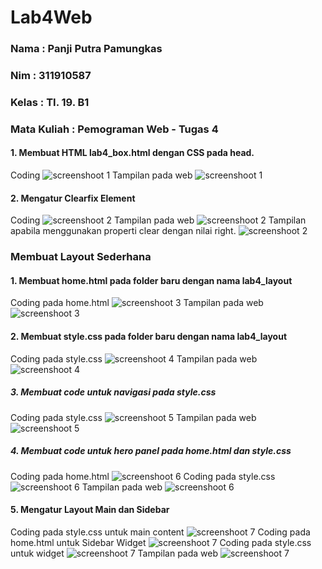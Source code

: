 # Lab4Web

### Nama        : Panji Putra Pamungkas
### Nim         : 311910587
### Kelas       : TI. 19. B1
### Mata Kuliah : Pemograman Web - Tugas 4

#### 1. Membuat HTML lab4_box.html dengan CSS pada head.
Coding
![screenshoot 1](screenshoot/1.png)
Tampilan pada web
![screenshoot 1](screenshoot/1.1.png)

#### 2. Mengatur Clearfix Element
Coding
![screenshoot 2](screenshoot/2.png)
Tampilan pada web
![screenshoot 2](screenshoot/2.1.png)
Tampilan apabila menggunakan properti clear dengan nilai right.
![screenshoot 2](screenshoot/2.2.png)

### Membuat Layout Sederhana

#### 1. Membuat home.html pada folder baru dengan nama lab4_layout

Coding pada home.html 
![screenshoot 3](screenshoot/3.png)
Tampilan pada web
![screenshoot 3](screenshoot/3.1.png)

#### 2. Membuat style.css pada folder baru dengan nama lab4_layout

Coding pada style.css
![screenshoot 4](screenshoot/4.png)
Tampilan pada web
![screenshoot 4](screenshoot/4.1.png)

##### 3. Membuat code untuk navigasi pada style.css

Coding pada style.css
![screenshoot 5](screenshoot/5.png)
Tampilan pada web
![screenshoot 5](screenshoot/5.1.png)

##### 4. Membuat code untuk hero panel pada home.html dan style.css

Coding pada home.html
![screenshoot 6](screenshoot/6.png)
Coding pada style.css
![screenshoot 6](screenshoot/6.1.png)
Tampilan pada web
![screenshoot 6](screenshoot/6.2.png)

#### 5. Mengatur Layout Main dan Sidebar

Coding pada style.css untuk main content
![screenshoot 7](screenshoot/7.png)
Coding pada home.html untuk Sidebar Widget
![screenshoot 7](screenshoot/7.1.png)
Coding pada style.css untuk widget
![screenshoot 7](screenshoot/7.2.png)
Tampilan pada web
![screenshoot 7](screenshoot/7.3.png)